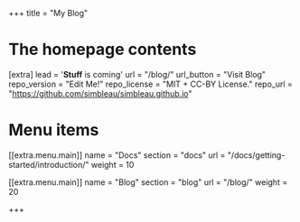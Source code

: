 +++
title = "My Blog"

# The homepage contents
[extra]
lead = '<b>Stuff</b> is coming'
url = "/blog/"
url_button = "Visit Blog"
repo_version = "Edit Me!"
repo_license = "MIT + CC-BY License."
repo_url = "https://github.com/simbleau/simbleau.github.io"

# Menu items
[[extra.menu.main]]
name = "Docs"
section = "docs"
url = "/docs/getting-started/introduction/"
weight = 10

[[extra.menu.main]]
name = "Blog"
section = "blog"
url = "/blog/"
weight = 20

+++
